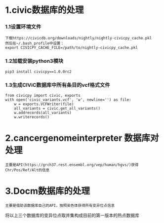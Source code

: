#   1.civic数据库的处理
###  1.1设置环境文件

    下载https://civicdb.org/downloads/nightly/nightly-civicpy_cache.pkl
    然后在~/.bash_profile中设置：
    export CIVICPY_CACHE_FILE=/path/to/nightly-civicpy_cache.pkl

###  1.2加载安装python3模块

    pip3 install civicpy==1.0.0rc2

###  1.3生成CIViC数据库中所有条目的vcf格式文件

    from civicpy import civic, exports
    with open('civic_variants.vcf', 'w', newline='') as file:
        w = exports.VCFWriter(file)
        all_variants = civic.get_all_variants()
        w.addrecords(all_variants)
        w.writerecords()

#   2.cancergenomeinterpreter 数据库对处理

    主要是API(https://grch37.rest.ensembl.org/vep/human/hgvs/)获得Chr/Pos/Ref/Alt的信息

#   3.Docm数据库的处理

    主要是借助该数据库自己的API，按照染色体获得所有变异位点信息

将以上三个数据库的变异位点取并集构成目前的第一版本的热点数据库